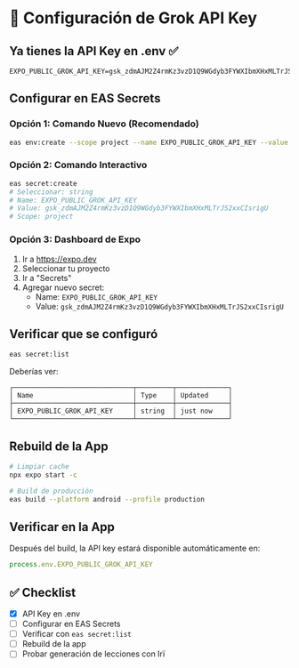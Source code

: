 # 🔑 Configuración de Grok API Key

## Ya tienes la API Key en .env ✅

```
EXPO_PUBLIC_GROK_API_KEY=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
```

## Configurar en EAS Secrets

### Opción 1: Comando Nuevo (Recomendado)
```bash
eas env:create --scope project --name EXPO_PUBLIC_GROK_API_KEY --value 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
```

### Opción 2: Comando Interactivo
```bash
eas secret:create
# Seleccionar: string
# Name: EXPO_PUBLIC_GROK_API_KEY
# Value: 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
# Scope: project
```

### Opción 3: Dashboard de Expo
1. Ir a https://expo.dev
2. Seleccionar tu proyecto
3. Ir a "Secrets"
4. Agregar nuevo secret:
   - Name: `EXPO_PUBLIC_GROK_API_KEY`
   - Value: `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`

## Verificar que se configuró

```bash
eas secret:list
```

Deberías ver:
```
┌──────────────────────────────┬─────────┬─────────────┐
│ Name                         │ Type    │ Updated     │
├──────────────────────────────┼─────────┼─────────────┤
│ EXPO_PUBLIC_GROK_API_KEY     │ string  │ just now    │
└──────────────────────────────┴─────────┴─────────────┘
```

## Rebuild de la App

```bash
# Limpiar cache
npx expo start -c

# Build de producción
eas build --platform android --profile production
```

## Verificar en la App

Después del build, la API key estará disponible automáticamente en:
```typescript
process.env.EXPO_PUBLIC_GROK_API_KEY
```

## ✅ Checklist

- [x] API Key en .env
- [ ] Configurar en EAS Secrets
- [ ] Verificar con `eas secret:list`
- [ ] Rebuild de la app
- [ ] Probar generación de lecciones con Irï
